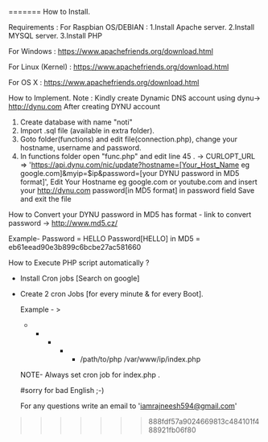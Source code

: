 =======
How to Install.

 Requirements :
 For Raspbian OS/DEBIAN :
 1.Install Apache server.
 2.Install MYSQL server.
 3.Install PHP
 
 For Windows  :
 https://www.apachefriends.org/download.html
 
 For Linux (Kernel) :
 https://www.apachefriends.org/download.html
 
For OS X :
 https://www.apachefriends.org/download.html
 
 
 
 How to Implement.
 Note : Kindly create Dynamic DNS account using dynu->  http://dynu.com
 After creating  DYNU account
 
 1. Create database with name "noti"
 2. Import .sql file (available in extra folder).
 3. Goto folder(functions) and edit file(connection.php), change your hostname, username and password.
 4. In functions folder open "func.php" and edit line 45 . -> CURLOPT_URL => 'https://api.dynu.com/nic/update?hostname=[Your_Host_Name eg google.com]&myip=$ip&password=[your DYNU password in MD5 format]',
 Edit Your Hostname eg google.com or youtube.com and insert your http://dynu.com password[in MD5 format] in password field
 Save and exit the file
 
 
  How to Convert your DYNU password in MD5 has  format -
  link to convert password -> http://www.md5.cz/
  
  Example-
  Password  = HELLO
  Password[HELLO] in MD5  = eb61eead90e3b899c6bcbe27ac581660
  
  
  How to Execute PHP script automatically ?
  - Install Cron jobs [Search on google]
  - Create  2 cron Jobs [for every minute & for every Boot].
  
    Example - >
	* * * * * /path/to/php /var/www/ip/index.php
	
	NOTE- Always set cron job for index.php .
	
	#sorry for bad English ;-)
	
	For any questions write an email to 'iamrajneesh594@gmail.com'
  
  
 
 
>>>>>>> 888fdf57a9024669813c484101f488921fb06f80
 
